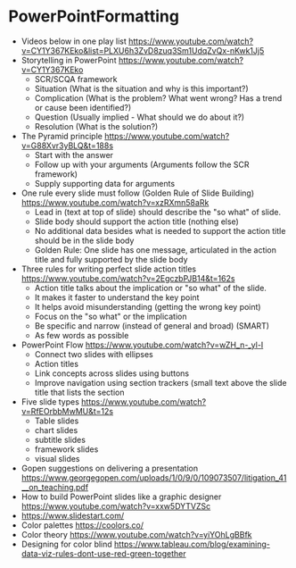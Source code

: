 # PowerPointFormatting

* Videos below in one play list https://www.youtube.com/watch?v=CY1Y367KEko&list=PLXU6h3ZvD8zuq3Sm1UdqZvQx-nKwk1Jj5
* Storytelling in PowerPoint https://www.youtube.com/watch?v=CY1Y367KEko
  * SCR/SCQA framework
  * Situation (What is the situation and why is this important?)
  * Complication (What is the problem? What went wrong? Has a trend or cause been identified?)
  * Question (Usually implied - What should we do about it?)
  * Resolution (What is the solution?)
* The Pyramid principle https://www.youtube.com/watch?v=G88Xvr3yBLQ&t=188s
  * Start with the answer
  * Follow up with your arguments (Arguments follow the SCR framework)
  * Supply supporting data for arguments
* One rule every slide must follow (Golden Rule of Slide Building) https://www.youtube.com/watch?v=xzRXmn58aRk
  * Lead in (text at top of slide) should describe the "so what" of slide.
  * Slide body should support the action title (nothing else)
  * No additional data besides what is needed to support the action title should be in the slide body
  * Golden Rule: One slide has one message, articulated in the action title and fully supported by the slide body
* Three rules for writing perfect slide action titles https://www.youtube.com/watch?v=2EgczbPJB14&t=162s
  * Action title talks about the implication or "so what" of the slide.
  * It makes it faster to understand the key point
  * It helps avoid misunderstanding (getting the wrong key point)
  * Focus on the "so what" or the implication
  * Be specific and narrow (instead of general and broad) (SMART)
  * As few words as possible
* PowerPoint Flow https://www.youtube.com/watch?v=wZH_n-_yl-I
  * Connect two slides with ellipses
  * Action titles
  * Link concepts across slides using buttons
  * Improve navigation using section trackers (small text above the slide title that lists the section
* Five slide types https://www.youtube.com/watch?v=RfEOrbbMwMU&t=12s
  * Table slides
  * chart slides
  * subtitle slides
  * framework slides
  * visual slides
* Gopen suggestions on delivering a presentation https://www.georgegopen.com/uploads/1/0/9/0/109073507/litigation_41__on_teaching.pdf
* How to build PowerPoint slides like a graphic designer https://www.youtube.com/watch?v=xxw5DYTVZSc
* https://www.slidestart.com/
* Color palettes https://coolors.co/
* Color theory https://www.youtube.com/watch?v=yiYOhLgBBfk
* Designing for color blind https://www.tableau.com/blog/examining-data-viz-rules-dont-use-red-green-together

